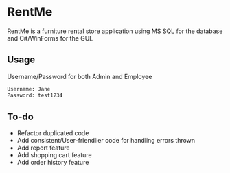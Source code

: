# RentMe

RentMe is a furniture rental store application using MS SQL for the database and C#/WinForms for the GUI. 

## Usage

Username/Password for both Admin and Employee

```bash
Username: Jane
Password: test1234
```

## To-do
- Refactor duplicated code
- Add consistent/User-friendlier code for handling errors thrown
- Add report feature
- Add shopping cart feature
- Add order history feature
